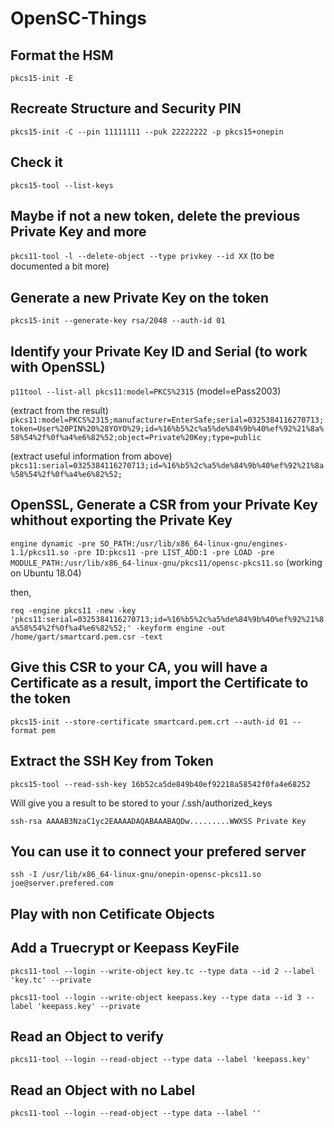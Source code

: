 # OpenSC-Things

## Format the HSM
`pkcs15-init -E`

## Recreate Structure and Security PIN
`pkcs15-init -C --pin 11111111 --puk 22222222 -p pkcs15+onepin`

## Check it
`pkcs15-tool --list-keys`

## Maybe if not a new token, delete the previous Private Key and more
`pkcs11-tool -l --delete-object --type privkey --id XX`
(to be documented a bit more)

## Generate a new Private Key on the token
`pkcs15-init --generate-key rsa/2048 --auth-id 01`

## Identify your Private Key ID and Serial (to work with OpenSSL)
`p11tool --list-all pkcs11:model=PKCS%2315`
(model=ePass2003)

(extract from the result)
`pkcs11:model=PKCS%2315;manufacturer=EnterSafe;serial=0325384116270713;token=User%20PIN%20%28YOYO%29;id=%16%b5%2c%a5%de%84%9b%40%ef%92%21%8a%58%54%2f%0f%a4%e6%82%52;object=Private%20Key;type=public`

(extract useful information from above)
`pkcs11:serial=0325384116270713;id=%16%b5%2c%a5%de%84%9b%40%ef%92%21%8a%58%54%2f%0f%a4%e6%82%52;`

## OpenSSL, Generate a CSR from your Private Key whithout exporting the Private Key
`engine dynamic -pre SO_PATH:/usr/lib/x86_64-linux-gnu/engines-1.1/pkcs11.so -pre ID:pkcs11 -pre LIST_ADD:1 -pre LOAD -pre MODULE_PATH:/usr/lib/x86_64-linux-gnu/pkcs11/opensc-pkcs11.so`
(working on Ubuntu 18.04)

then, 

`req -engine pkcs11 -new -key 'pkcs11:serial=0325384116270713;id=%16%b5%2c%a5%de%84%9b%40%ef%92%21%8a%58%54%2f%0f%a4%e6%82%52;' -keyform engine -out /home/gart/smartcard.pem.csr -text`

## Give this CSR to your CA, you will have a Certificate as a result, import the Certificate to the token
`pkcs15-init --store-certificate smartcard.pem.crt --auth-id 01 --format pem`

## Extract the SSH Key from Token
`pkcs15-tool --read-ssh-key 16b52ca5de849b40ef92218a58542f0fa4e68252`

Will give you a result to be stored to your /.ssh/authorized_keys

`ssh-rsa AAAAB3NzaC1yc2EAAAADAQABAAABAQDw.........WWXSS Private Key`

## You can use it to connect your prefered server
`ssh -I /usr/lib/x86_64-linux-gnu/onepin-opensc-pkcs11.so joe@server.prefered.com`


## Play with non Cetificate Objects
## Add a Truecrypt or Keepass KeyFile
`pkcs11-tool --login --write-object key.tc --type data --id 2 --label 'key.tc' --private`

`pkcs11-tool --login --write-object keepass.key --type data --id 3 --label 'keepass.key' --private`

## Read an Object to verify
`pkcs11-tool --login --read-object --type data --label 'keepass.key'`

## Read an Object with no Label
`pkcs11-tool --login --read-object --type data --label ''`
